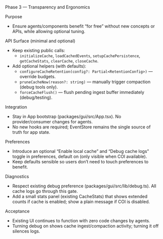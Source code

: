 Phase 3 — Transparency and Ergonomics

Purpose
- Ensure agents/components benefit “for free” without new concepts or APIs, while allowing optional tuning.

API Surface (minimal and optional)
- Keep existing public calls:
  - `initializeCache`, `loadCachedEvents`, `setupCachePersistence`, `getCacheStats`, `clearCache`, `closeCache`.
- Add optional helpers (with defaults):
  - `configureCacheRetention(config?: Partial<RetentionConfig>)` — override budgets.
  - `pruneCacheNow(reason?: string)` — manually trigger compaction (debug tools only).
  - `forceCacheFlush()` — flush pending ingest buffer immediately (debug/testing).

Integration
- Stay in App bootstrap (packages/gui/src/App.tsx). No provider/consumer changes for agents.
- No new hooks are required; EventStore remains the single source of truth for app state.

Preferences
- Introduce an optional “Enable local cache” and “Debug cache logs” toggle in preferences, default on (only visible when COI available).
- Keep defaults sensible so users don’t need to touch preferences to benefit.

Diagnostics
- Respect existing debug preference (packages/gui/src/lib/debug.ts). All cache logs go through this gate.
- Add a small stats panel (existing CacheStats) that shows extended counts if cache is enabled; show a plain message if COI is disabled.

Acceptance
- Existing UI continues to function with zero code changes by agents.
- Turning debug on shows cache ingest/compaction activity; turning it off silences logs.

